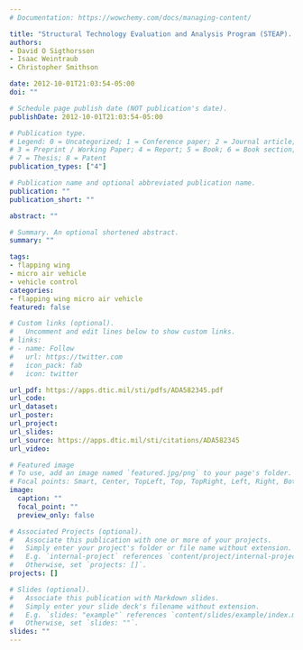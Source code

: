```yaml
---
# Documentation: https://wowchemy.com/docs/managing-content/

title: "Structural Technology Evaluation and Analysis Program (STEAP). Delivery Order 0035: Dynamics and Control and Computational Design of Flapping Wing Micro Air Vehicles"
authors:
- David O Sigthorsson
- Isaac Weintraub
- Christopher Smithson

date: 2012-10-01T21:03:54-05:00
doi: ""

# Schedule page publish date (NOT publication's date).
publishDate: 2012-10-01T21:03:54-05:00

# Publication type.
# Legend: 0 = Uncategorized; 1 = Conference paper; 2 = Journal article;
# 3 = Preprint / Working Paper; 4 = Report; 5 = Book; 6 = Book section;
# 7 = Thesis; 8 = Patent
publication_types: ["4"]

# Publication name and optional abbreviated publication name.
publication: ""
publication_short: ""

abstract: ""

# Summary. An optional shortened abstract.
summary: ""

tags: 
- flapping wing
- micro air vehicle
- vehicle control
categories: 
- flapping wing micro air vehicle
featured: false

# Custom links (optional).
#   Uncomment and edit lines below to show custom links.
# links:
# - name: Follow
#   url: https://twitter.com
#   icon_pack: fab
#   icon: twitter

url_pdf: https://apps.dtic.mil/sti/pdfs/ADA582345.pdf
url_code:
url_dataset:
url_poster:
url_project:
url_slides:
url_source: https://apps.dtic.mil/sti/citations/ADA582345
url_video:

# Featured image
# To use, add an image named `featured.jpg/png` to your page's folder. 
# Focal points: Smart, Center, TopLeft, Top, TopRight, Left, Right, BottomLeft, Bottom, BottomRight.
image:
  caption: ""
  focal_point: ""
  preview_only: false

# Associated Projects (optional).
#   Associate this publication with one or more of your projects.
#   Simply enter your project's folder or file name without extension.
#   E.g. `internal-project` references `content/project/internal-project/index.md`.
#   Otherwise, set `projects: []`.
projects: []

# Slides (optional).
#   Associate this publication with Markdown slides.
#   Simply enter your slide deck's filename without extension.
#   E.g. `slides: "example"` references `content/slides/example/index.md`.
#   Otherwise, set `slides: ""`.
slides: ""
---
```

